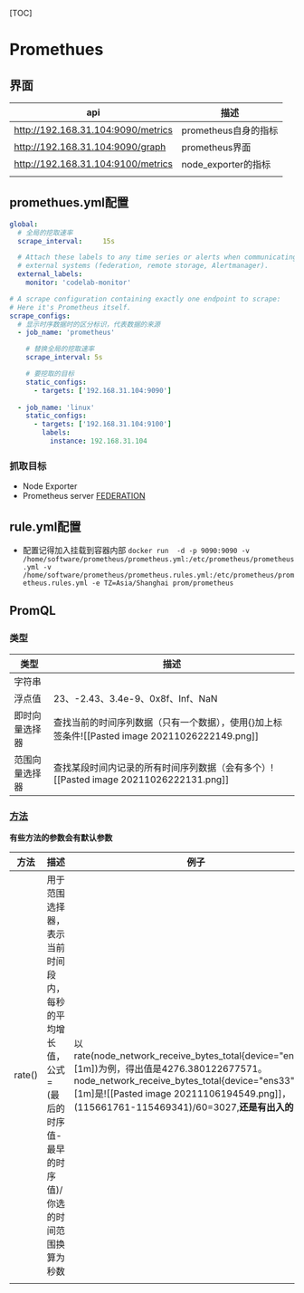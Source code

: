 [TOC]

# Promethues
## 界面
| api                                | 描述                 |
| ---------------------------------- | -------------------- |
| http://192.168.31.104:9090/metrics | prometheus自身的指标 |
| http://192.168.31.104:9090/graph   | prometheus界面       |
| http://192.168.31.104:9100/metrics | node_exporter的指标                     |
|                                    |                      |

## promethues.yml配置
```yml
global:
  # 全局的挖取速率
  scrape_interval:     15s

  # Attach these labels to any time series or alerts when communicating with
  # external systems (federation, remote storage, Alertmanager).
  external_labels:
    monitor: 'codelab-monitor'

# A scrape configuration containing exactly one endpoint to scrape:
# Here it's Prometheus itself.
scrape_configs:
  # 显示时序数据时的区分标识，代表数据的来源
  - job_name: 'prometheus'

    # 替换全局的挖取速率
    scrape_interval: 5s

	# 要挖取的目标
    static_configs:
      - targets: ['192.168.31.104:9090']
 
  - job_name: 'linux'
    static_configs:
      - targets: ['192.168.31.104:9100']
        labels:
          instance: 192.168.31.104
```

### 抓取目标
* Node Exporter
* Prometheus server [FEDERATION](https://prometheus.io/docs/prometheus/latest/federation/#federation)

## rule.yml配置
* 配置记得加入挂载到容器内部
`docker run  -d -p 9090:9090 -v /home/software/prometheus/prometheus.yml:/etc/prometheus/prometheus.yml -v  /home/software/prometheus/prometheus.rules.yml:/etc/prometheus/prometheus.rules.yml -e TZ=Asia/Shanghai prom/prometheus`

## PromQL
### 类型
| 类型           | 描述                                                                                           |
| -------------- | ---------------------------------------------------------------------------------------------- |
| 字符串         |                                                                                                |
| 浮点值         | 23、-2.43、3.4e-9、0x8f、Inf、NaN                                                              |
| 即时向量选择器 | 查找当前的时间序列数据（只有一个数据），使用{}加上标签条件![[Pasted image 20211026222149.png]] |
| 范围向量选择器 | 查找某段时间内记录的所有时间序列数据（会有多个）![[Pasted image 20211026222131.png]]           |

### [方法](https://github.com/prometheus/prometheus/blob/main/docs/querying/functions.md)
**有些方法的参数会有默认参数**

| 方法   | 描述                                                   | 例子 |
| ------ | ------------------------------------------------------ | ---- |
| rate() | 用于范围选择器，表示当前时间段内，每秒的平均增长值，公式=(最后的时序值-最早的时序值)/你选的时间范围换算为秒数 | 以rate(node_network_receive_bytes_total{device="ens33"}[1m])为例，得出值是4276.380122677571。node_network_receive_bytes_total{device="ens33"}[1m]是![[Pasted image 20211106194549.png]]，(115661761-115469341)/60=3027,**还是有出入的**     |
|        |                                                        |      |
